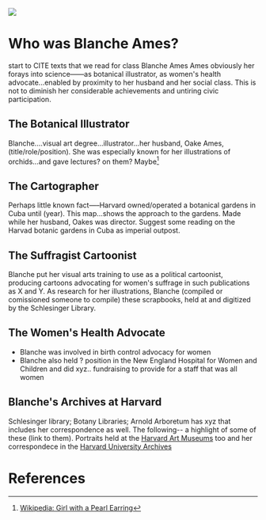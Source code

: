 
<a href="https://juncture-digital.org"><img src="https://juncture-digital.org/images/ve-button.png"></a>

<param ve-config 
       title="Highlights from Harvard's Blanche Ames Collections"
       author="Katherine Enright, GENED 1127"
       banner="https://en.wikipedia.org/wiki/Blanche_Ames_Ames#/media/File:Double_the_Power_of_the_Home_--_Two_Good_Votes_are_Better_Than_One.jpg" 
       layout="vertical">
       
<param ve-entity eid="Q4924825"> <!-- Blanche Ames Ames-->
<param ve-entity eid="Q1669326"> <!-- Oakes Ames-->


# Who was Blanche Ames?
<p>start to CITE texts that we read for class <span eid="Q4924825">Blanche Ames Ames</span>
obviously her forays into science——as botanical illustrator, as women's health advocate...enabled by proximity to her husband and her social class. This is not to diminish her considerable achievements and untiring civic participation.</p>
<param ve-image 
       fit="contain"
       manifest="https://iiif.lib.harvard.edu/manifests/ids:1414860">

## The Botanical Illustrator
Blanche....visual art degree...illustrator...her husband, Oake Ames, (title/role/position). She was especially known for her illustrations of orchids...and gave lectures? on them? Maybe[^1]

## The Cartographer
Perhaps little known fact—–Harvard owned/operated a botanical gardens in Cuba until (year). This map...shows the approach to the gardens. Made while her husband, Oakes was director. Suggest some reading on the Harvad botanic gardens in Cuba as imperial outpost.

## The Suffragist Cartoonist
Blanche put her visual arts training to use as a political cartoonist, producing cartoons advocating for women's suffrage in such publications as X and Y. As research for her illustrations, Blanche (compiled or comissioned someone to compile) these scrapbooks, held at and digitized by the Schlesinger Library.
<param ve-image 
       fit="contain"
       manifest="https://iiif.lib.harvard.edu/manifests/drs:492540327"
       seq="5">

## The Women's Health Advocate

- Blanche was involved in birth control advocacy for women
- Blanche also held ? position in the New England Hospital for Women and Children and did xyz.. fundraising to provide for a staff that was all women

## Blanche's Archives at Harvard
Schlesinger library; Botany Libraries; Arnold Arboretum has xyz that includes her correspondence as well. The following-- a highlight of some of these (link to them). Portraits held at the [Harvard Art Museums](https://hvrd.art/o/304486) too and her correspondece in the [Harvard University Archives](https://hollisarchives.lib.harvard.edu/repositories/4/archival_objects/1088721)

# References

[^1]: [Wikipedia: Girl with a Pearl Earring](https://en.wikipedia.org/wiki/Girl_with_a_Pearl_Earring)
